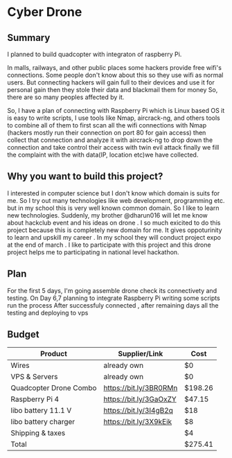 # Cyber Drone

## Summary

I planned to build quadcopter with integraton of raspberry Pi.

In malls, railways, and other public places some hackers provide free wifi's connections. Some people don't know about this so they use wifi as normal users. But connecting hackers will gain full to their devices and use it for personal gain then they stole their data and blackmail them for money So, there are so many peoples affected by it.

So, I have a plan of connecting with Raspberry Pi which is Linux based OS it is easy to write scripts, I use tools like Nmap, aircrack-ng, and others tools to combine all of them to first scan all the wifi connections with Nmap (hackers mostly run their connection on port 80 for gain access) then collect that connection and analyze it with aircrack-ng to drop down the connection and take control their access with twin evil attack finally we fill the complaint with the with data(IP, location etc)we have collected.


## Why you want to build this project?
I interested in computer science but I don't know which domain is suits for me. So I try out many technologies like web development, programming etc. but in my school this is very well known common domain. So I like to learn new technologies. Suddenly, my brother @dharun016  will let me know about hackclub event and his ideas on drone . I so much exicited to do this project because this is completely new domain for me. It gives oppoturinity to learn and upskill my career . In my school they will conduct project expo at the end of march . I like to participate with this project and this drone project helps me to participating in national level hackathon.
 
## Plan

For the first 5 days, I'm going assemble drone check its connectivety and testing. On Day 6,7 planning to integrate Raspberry Pi writing some scripts run the process After successfuly connected , after remaining days all the testing and deploying to vps 

## Budget

| Product                  | Supplier/Link                         | Cost   |
| ------------------------ | ------------------------------------- | ------ |
| Wires                    |   already own                         | $0     |
| VPS & Servers            |   already own                         | $0     |
| Quadcopter Drone Combo   | https://bit.ly/3BR0RMn                | $198.26|
| Raspberry Pi 4           | https://bit.ly/3GaOxZY                | $47.15 |
| libo battery 11.1 V      | https://bit.ly/3I4gB2q                | $18    |
| libo battery charger     | https://bit.ly/3X9kEik                | $8  |
| Shipping & taxes         |                                       | $4     |
| Total                    |                                       | $275.41|
